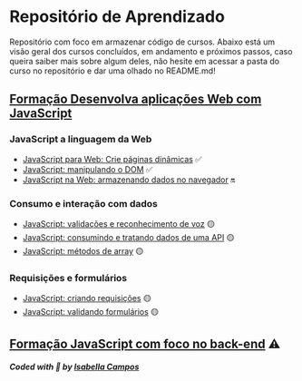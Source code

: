 # Repositório de Aprendizado

Repositório com foco em armazenar código de cursos. Abaixo está um visão geral dos cursos concluídos, em andamento e próximos passos, caso queira saiber mais sobre algum deles, não hesite em acessar a pasta do curso no repositório e dar uma olhado no README.md!

## [Formação Desenvolva aplicações Web com JavaScript](https://cursos.alura.com.br/formacao-javascript-front-end)

### JavaScript a linguagem da Web

- [JavaScript para Web: Crie páginas dinâmicas](https://cursos.alura.com.br/course/javascript-web-paginas-dinamicas) ✅
- [JavaScript: manipulando o DOM](https://cursos.alura.com.br/course/javascript-manipulando-dom) ✅
- [JavaScript na Web: armazenando dados no navegador](https://www.alura.com.br/curso-online-javascript-web-armazenando-dados-navegador) 🔛

### Consumo e interação com dados

- [JavaScript: validações e reconhecimento de voz](https://cursos.alura.com.br/course/javascript-validacoes-reconhecimento-voz) 🟡
- [JavaScript: consumindo e tratando dados de uma API](https://cursos.alura.com.br/course/javascript-consumindo-tratando-dados-api) 🟡
- [JavaScript: métodos de array](https://cursos.alura.com.br/course/javascript-metodos-array) 🟡

### Requisições e formulários

- [JavaScript: criando requisições](https://cursos.alura.com.br/course/javascript-criando-requisicoes) 🟡
- [JavaScript: validando formulários](https://cursos.alura.com.br/course/javascript-validando-formularios) 🟡

## [Formação JavaScript com foco no back-end](https://cursos.alura.com.br/formacao-js-backend) ⚠️

##### Coded with 💜 by <a href="https://github.com/isaasc/">Isabella Campos</a>
